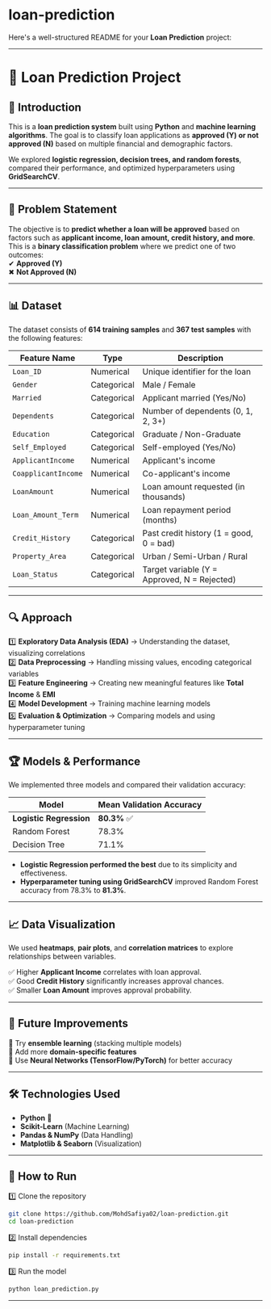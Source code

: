 # loan-prediction

Here's a well-structured README for your **Loan Prediction** project:

---

# 📌 Loan Prediction Project

## 📖 Introduction

This is a **loan prediction system** built using **Python** and **machine learning algorithms**. The goal is to classify loan applications as **approved (Y) or not approved (N)** based on multiple financial and demographic factors.

We explored **logistic regression, decision trees, and random forests**, compared their performance, and optimized hyperparameters using **GridSearchCV**.

---

## 🎯 Problem Statement

The objective is to **predict whether a loan will be approved** based on factors such as **applicant income, loan amount, credit history, and more**. This is a **binary classification problem** where we predict one of two outcomes:  
✔ **Approved (Y)**  
✖ **Not Approved (N)**

---

## 📊 Dataset

The dataset consists of **614 training samples** and **367 test samples** with the following features:

| Feature Name        | Type        | Description                                  |
| ------------------- | ----------- | -------------------------------------------- |
| `Loan_ID`           | Numerical   | Unique identifier for the loan               |
| `Gender`            | Categorical | Male / Female                                |
| `Married`           | Categorical | Applicant married (Yes/No)                   |
| `Dependents`        | Categorical | Number of dependents (0, 1, 2, 3+)           |
| `Education`         | Categorical | Graduate / Non-Graduate                      |
| `Self_Employed`     | Categorical | Self-employed (Yes/No)                       |
| `ApplicantIncome`   | Numerical   | Applicant's income                           |
| `CoapplicantIncome` | Numerical   | Co-applicant's income                        |
| `LoanAmount`        | Numerical   | Loan amount requested (in thousands)         |
| `Loan_Amount_Term`  | Numerical   | Loan repayment period (months)               |
| `Credit_History`    | Categorical | Past credit history (1 = good, 0 = bad)      |
| `Property_Area`     | Categorical | Urban / Semi-Urban / Rural                   |
| `Loan_Status`       | Categorical | Target variable (Y = Approved, N = Rejected) |

---

## 🔍 Approach

1️⃣ **Exploratory Data Analysis (EDA)** → Understanding the dataset, visualizing correlations  
2️⃣ **Data Preprocessing** → Handling missing values, encoding categorical variables  
3️⃣ **Feature Engineering** → Creating new meaningful features like **Total Income** & **EMI**  
4️⃣ **Model Development** → Training machine learning models  
5️⃣ **Evaluation & Optimization** → Comparing models and using hyperparameter tuning

---

## 🏆 Models & Performance

We implemented three models and compared their validation accuracy:

| Model                   | Mean Validation Accuracy |
| ----------------------- | ------------------------ |
| **Logistic Regression** | **80.3%** ✅             |
| Random Forest           | 78.3%                    |
| Decision Tree           | 71.1%                    |

- **Logistic Regression performed the best** due to its simplicity and effectiveness.
- **Hyperparameter tuning using GridSearchCV** improved Random Forest accuracy from 78.3% to **81.3%**.

---

## 📈 Data Visualization

We used **heatmaps**, **pair plots**, and **correlation matrices** to explore relationships between variables.

✅ Higher **Applicant Income** correlates with loan approval.  
✅ Good **Credit History** significantly increases approval chances.  
✅ Smaller **Loan Amount** improves approval probability.

---

## 🚀 Future Improvements

🔹 Try **ensemble learning** (stacking multiple models)  
🔹 Add more **domain-specific features**  
🔹 Use **Neural Networks (TensorFlow/PyTorch)** for better accuracy

---

## 🛠️ Technologies Used

- **Python** 🐍
- **Scikit-Learn** (Machine Learning)
- **Pandas & NumPy** (Data Handling)
- **Matplotlib & Seaborn** (Visualization)

---

## 📌 How to Run

1️⃣ Clone the repository

```bash
git clone https://github.com/MohdSafiya02/loan-prediction.git
cd loan-prediction
```

2️⃣ Install dependencies

```bash
pip install -r requirements.txt
```

3️⃣ Run the model

```bash
python loan_prediction.py
```

---
